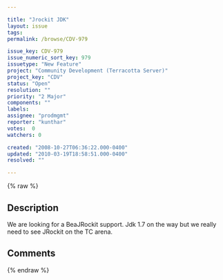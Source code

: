 ```yaml
---

title: "Jrockit JDK"
layout: issue
tags: 
permalink: /browse/CDV-979

issue_key: CDV-979
issue_numeric_sort_key: 979
issuetype: "New Feature"
project: "Community Development (Terracotta Server)"
project_key: "CDV"
status: "Open"
resolution: ""
priority: "2 Major"
components: ""
labels: 
assignee: "prodmgmt"
reporter: "kunthar"
votes:  0
watchers: 0

created: "2008-10-27T06:36:22.000-0400"
updated: "2010-03-19T18:58:51.000-0400"
resolved: ""

---
```




{% raw %}



## Description

<div markdown="1" class="description">

We are looking for a BeaJRockit support. Jdk 1.7 on the way but we really need to see JRockit on the TC arena. 

</div>

## Comments



{% endraw %}
